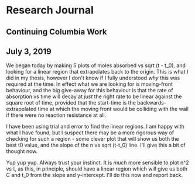 # Research Journal

## Continuing Columbia Work 

## July 3, 2019

We began today by making 5 plots of moles absorbed vs sqrt (t - t_0), and looking for a linear region that extrapolates back to the origin. This is what I did in my thesis, however I don't know if I fully understood *why* this was required at the time. In effect what we are looking for is moving-front behaviour, and the big give-away for this behaviour is that the rate of absorption vs time will decay at *just* the right rate to be linear against the square root of time, provided that the start-time is the backwards-extrapolated time at which the moving front would be colliding with the wall if there were no reaction resistance at all. 

I have been using trial and error to find the linear regions. I am happy with what I have found, but I suspect there may be a more rigorous way of checking for such a region - some clever plot that will show us both the best t0 value, and the slope of the n vs sqrt (t-t_0) line. I'll give this a bit of thought now. 

Yup yup yup. Always trust your instinct. It is *much* more sensible to plot n^2 vs t, as this, in principle, should have a linear region which will give us both C and t_0 from the slope and y-intercept. I'll do this now and report back.
